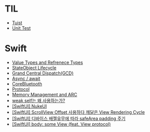 # TIL
- [Tuist](%08Tuist.md)
- [Unit Test](UnitTest.md)

# Swift
- [Value Types and Refrenece Types](Swift/Types.md)
- [StateObject Lifecycle](Swift/StateObject.md)
- [Grand Central Dispatch(GCD)](Swift/GrandCentralDispatch.md)
- [Async / await](Swift/Async.md)
- [CoreBluetooth](Swift/CoreBluetooth.md)
- [Protocol](Swift/Protocol.md)
- [Memory Management and ARC](Swift/MemoryManagement.md)
- [weak self는 왜 사용하는가?](Swift/weakself.md)
- [[SwiftUI] NukeUI](Swift/NukeUI.md)
- [[SwiftUI] ScrollView Offset 사용하다 깨달은 View Rendering Cycle](Swift/ViewRenderingCycle.md)
- [[SwiftUI] 디바이스 배젤유무에 따라 safeArea padding 주기](Swift/getSafeArea().md)
- [[SwiftUI] body: some View (feat. View protocol)](Swift/body.md)

